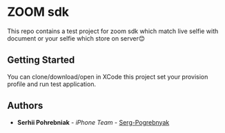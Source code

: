 # ZOOM sdk 

This repo contains a test project for zoom sdk which match live selfie with document or your selfie which store on server😊

## Getting Started

You can clone/download/open in XCode this project set your provision profile and run test application. 

## Authors

* **Serhii Pohrebniak** - *iPhone Team* - [Serg-Pogrebnyak](https://github.com/Serg-Pogrebnyak)
